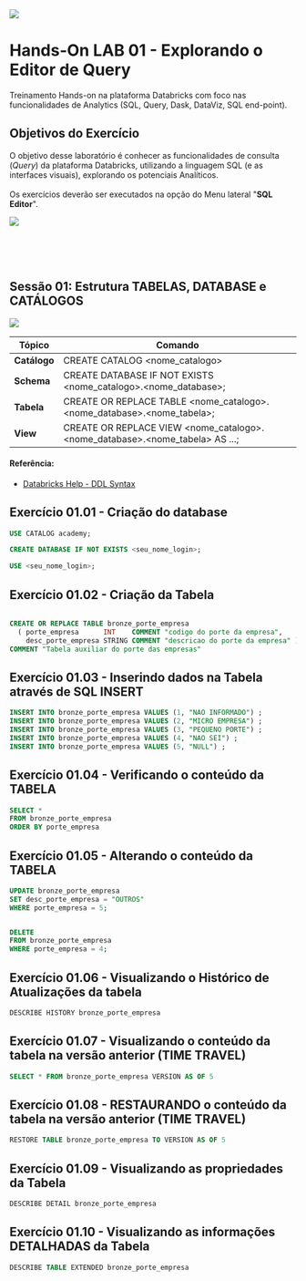 
<img src="https://raw.githubusercontent.com/Databricks-BR/lab_sql/main/images/header_handson_sql.png">

# Hands-On LAB 01 - Explorando o Editor de Query

Treinamento Hands-on na plataforma Databricks com foco nas funcionalidades de Analytics (SQL, Query, Dask, DataViz, SQL end-point).


## Objetivos do Exercício

O objetivo desse laboratório é conhecer as funcionalidades de consulta (_Query_) da plataforma Databricks, utilizando a linguagem SQL (e as interfaces visuais), explorando os potenciais Analíticos. </br>
</br>
Os exercícios deverão ser executados na opção do Menu lateral "**SQL Editor**".

<img src="https://raw.githubusercontent.com/Databricks-BR/lab_sql/main/images/lab01_editor_sql.png">


</br></br></br>
## Sessão 01:  Estrutura TABELAS, DATABASE e CATÁLOGOS

<img src="https://raw.githubusercontent.com/Databricks-BR/lab_sql/main/images/lab01_uc.png">


| Tópico | Comando |
| -- | -- |
| **Catálogo** | CREATE CATALOG <nome_catalogo> |
| **Schema** | CREATE DATABASE IF NOT EXISTS <nome_catalogo>.<nome_database>; |
| **Tabela** | CREATE OR REPLACE TABLE  <nome_catalogo>.<nome_database>.<nome_tabela>; |
| **View** |  CREATE OR REPLACE VIEW  <nome_catalogo>.<nome_database>.<nome_tabela> AS ...; |

#### Referência:
* [Databricks Help - DDL Syntax](https://docs.databricks.com/sql/language-manual/sql-ref-syntax-ddl-create-table.html)

## Exercício 01.01 - Criação do database

``` sql
USE CATALOG academy;

CREATE DATABASE IF NOT EXISTS <seu_nome_login>;

USE <seu_nome_login>;
```

## Exercício 01.02 - Criação da Tabela

``` sql

CREATE OR REPLACE TABLE bronze_porte_empresa 
  ( porte_empresa      INT    COMMENT "codigo do porte da empresa",
    desc_porte_empresa STRING COMMENT "descricao do porte da empresa" )
COMMENT "Tabela auxiliar do porte das empresas"
```

 ## Exercício 01.03 - Inserindo dados na Tabela através de SQL INSERT

 ``` sql
 INSERT INTO bronze_porte_empresa VALUES (1, "NAO INFORMADO") ;
 INSERT INTO bronze_porte_empresa VALUES (2, "MICRO EMPRESA") ;
 INSERT INTO bronze_porte_empresa VALUES (3, "PEQUENO PORTE") ;
 INSERT INTO bronze_porte_empresa VALUES (4, "NAO SEI") ;
 INSERT INTO bronze_porte_empresa VALUES (5, "NULL") ;
```

 ## Exercício 01.04 - Verificando o conteúdo da TABELA

 ``` sql
SELECT * 
FROM bronze_porte_empresa 
ORDER BY porte_empresa
```

 ## Exercício 01.05 - Alterando o conteúdo da TABELA

 ``` sql
UPDATE bronze_porte_empresa  
SET desc_porte_empresa = "OUTROS" 
WHERE porte_empresa = 5;


DELETE 
FROM bronze_porte_empresa 
WHERE porte_empresa = 4;
```

## Exercício 01.06 - Visualizando o Histórico de Atualizações da tabela

 ``` sql
DESCRIBE HISTORY bronze_porte_empresa 
```

## Exercício 01.07 - Visualizando o conteúdo da tabela na versão anterior (TIME TRAVEL)

 ``` sql
SELECT * FROM bronze_porte_empresa VERSION AS OF 5
```

## Exercício 01.08 - RESTAURANDO o conteúdo da tabela na versão anterior (TIME TRAVEL)

 ``` sql
RESTORE TABLE bronze_porte_empresa TO VERSION AS OF 5 
```

## Exercício 01.09 - Visualizando as propriedades da Tabela

 ``` sql
DESCRIBE DETAIL bronze_porte_empresa 
```

## Exercício 01.10 - Visualizando as informações DETALHADAS da Tabela

 ``` sql
DESCRIBE TABLE EXTENDED bronze_porte_empresa
```
